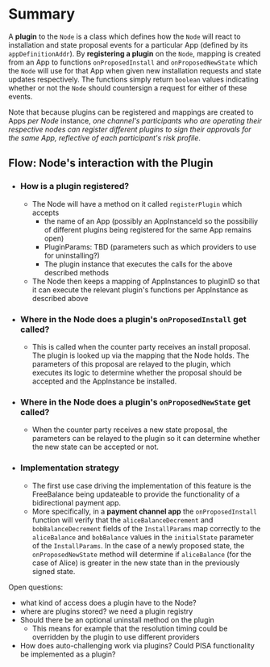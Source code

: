 # Summary

A **plugin** to the `Node` is a class which defines how the `Node` will react to installation and state proposal events for a particular App (defined by its `appDefinitionAddr`). By **registering a plugin** on the `Node`, mapping is created from an App to functions `onProposedInstall` and `onProposedNewState` which the `Node` will use for that App when given new installation requests and state updates respectively. The functions simply return `boolean` values indicating whether or not the `Node` should countersign a request for either of these events.

Note that because plugins can be registered and mappings are created to Apps _per Node_ instance, _one channel's participants who are operating their respective nodes can register different plugins to sign their approvals for the same App, reflective of each participant's risk profile_.

## Flow: Node's interaction with the Plugin

- ### How is a plugin registered?

  - The Node will have a method on it called `registerPlugin` which accepts
    - the name of an App (possibly an AppInstanceId so the possibiliy of different plugins being registered for the same App remains open)
    - PluginParams: TBD (parameters such as which providers to use for uninstalling?)
    - The plugin instance that executes the calls for the above described methods
  - The Node then keeps a mapping of AppInstances to pluginID so that it can execute the relevant plugin's functions per AppInstance as described above

- ### Where in the Node does a plugin's `onProposedInstall` get called?

  - This is called when the counter party receives an install proposal. The plugin is looked up via the mapping that the Node holds. The parameters of this proposal are relayed to the plugin, which executes its logic to determine whether the proposal should be accepted and the AppInstance be installed.

- ### Where in the Node does a plugin's `onProposedNewState` get called?
  - When the counter party receives a new state proposal, the parameters can be relayed to the plugin so it can determine whether the new state can be accepted or not.

* ### Implementation strategy
  - The first use case driving the implementation of this feature is the FreeBalance being updateable to provide the functionality of a bidirectional payment app.
  - More specifically, in a **payment channel app** the `onProposedInstall` function will verify that the `aliceBalanceDecrement` and `bobBalanceDecrement` fields of the `InstallParams` map correctly to the `aliceBalance` and `bobBalance` values in the `initialState` parameter of the `InstallParams`. In the case of a newly proposed state, the `onProposedNewState` method will determine if `aliceBalance` (for the case of Alice) is greater in the new state than in the previously signed state.

Open questions:

- what kind of access does a plugin have to the Node?
- where are plugins stored? we need a plugin registry
- Should there be an optional uninstall method on the plugin
  - This means for example that the resolution timing could be overridden by the plugin to use different providers
- How does auto-challenging work via plugins? Could PISA functionality be implemented as a plugin?
